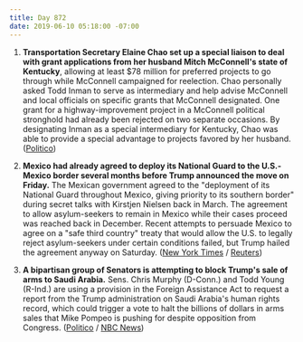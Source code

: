 ```yaml
---
title: Day 872
date: 2019-06-10 05:18:00 -07:00
---
```


1. **Transportation Secretary Elaine Chao set up a special liaison to deal with grant applications from her husband Mitch McConnell's state of Kentucky**, allowing at least $78 million for preferred projects to go through while McConnell campaigned for reelection. Chao personally asked Todd Inman to serve as intermediary and help advise McConnell and local officials on specific grants that McConnell designated. One grant for a highway-improvement project in a McConnell political stronghold had already been rejected on two separate occasions. By designating Inman as a special intermediary for Kentucky, Chao was able to provide a special advantage to projects favored by her husband. ([Politico](https://www.politico.com/story/2019/06/10/mcconnell-elaine-chao-1358068))

2. **Mexico had already agreed to deploy its National Guard to the U.S.-Mexico border several months before Trump announced the move on Friday.** The Mexican government agreed to the "deployment of its National Guard throughout Mexico, giving priority to its southern border" during secret talks with Kirstjen Nielsen back in March. The agreement to allow asylum-seekers to remain in Mexico while their cases proceed was reached back in December. Recent attempts to persuade Mexico to agree on a "safe third country" treaty that would allow the U.S. to legally reject asylum-seekers under certain conditions failed, but Trump hailed the agreement anyway on Saturday. ([New York Times](https://www.nytimes.com/2019/06/08/us/politics/trump-mexico-deal-tariffs.html) / [Reuters](https://www.reuters.com/article/us-usa-trade-mexico-idUSKCN1TA0GM))

3. **A bipartisan group of Senators is attempting to block Trump's sale of arms to Saudi Arabia.** Sens. Chris Murphy (D-Conn.) and Todd Young (R-Ind.) are using a provision in the Foreign Assistance Act to request a report from the Trump administration on Saudi Arabia's human rights record, which could trigger a vote to halt the billions of dollars in arms sales that Mike Pompeo is pushing for despite opposition from Congress. ([Politico](https://www.politico.com/story/2019/06/09/arm-sales-senate-saudi-arabia-1358440) / [NBC News](https://www.nbcnews.com/politics/congress/dem-gop-senators-want-check-trump-s-power-sell-arms-n1015581))